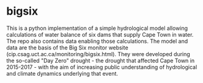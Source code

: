 # bigsix

This is a python implementation of a simple hydrological model allowing calculations of water balance of six dams that supply Cape Town in water. The repo also contains data enabling those calculations.
The model and data are the basis of the Big Six monitor website (cip.csag.uct.ac.ca/monitoring/bigsix.html). They were developed during the so-called "Day Zero" drought - the drought that affected Cape Town in 2015-2017 - with the aim of increasing public understanding of hydrological and climate dynamics underlying that event.
